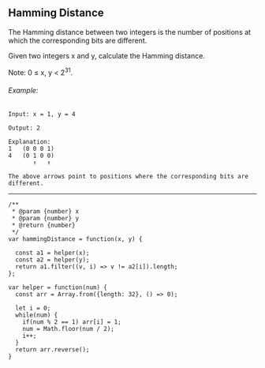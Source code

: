 ## Hamming Distance
The Hamming distance between two integers is the number of positions at which the corresponding bits are different.

Given two integers x and y, calculate the Hamming distance.

Note:
0 ≤ x, y < 2<sup>31</sup>.

###### Example:
```
Input: x = 1, y = 4

Output: 2

Explanation:
1   (0 0 0 1)
4   (0 1 0 0)
       ↑   ↑

The above arrows point to positions where the corresponding bits are different.
```

---
```
/**
 * @param {number} x
 * @param {number} y
 * @return {number}
 */
var hammingDistance = function(x, y) {
  
  const a1 = helper(x);
  const a2 = helper(y);
  return a1.filter((v, i) => v != a2[i]).length;  
};

var helper = function(num) {
  const arr = Array.from({length: 32}, () => 0);
    
  let i = 0;
  while(num) {
    if(num % 2 == 1) arr[i] = 1;
    num = Math.floor(num / 2);
    i++;
  }  
  return arr.reverse();
}
```
